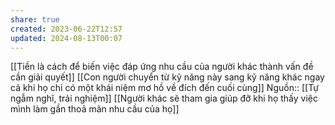 ```yaml
---
share: true
created: 2023-06-22T12:57
updated: 2024-08-13T00:07
---
```

[[Tiền là cách để biến việc đáp ứng nhu cầu của người khác thành vấn đề cần giải quyết]]
[[Con người chuyển từ kỹ năng này sang kỹ năng khác ngay cả khi họ chỉ có một khái niệm mơ hồ về đích đến cuối cùng]]
Nguồn:: [[Tự ngẫm nghĩ, trải nghiệm]]
[[Người khác sẽ tham gia giúp đỡ khi họ thấy việc mình làm gần thoả mãn nhu cầu của họ]] 
